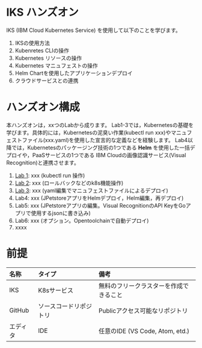 # IKS ハンズオン
IKS (IBM Cloud Kubernetes Service) を使用して以下のことを学びます。

1. IKSの使用方法
1. Kubenretes CLIの操作
1. Kubernetes リソースの操作
1. Kubernetes マニュフェストの操作
1. Helm Chartを使用したアプリケーションデプロイ
1. クラウドサービスとの連携

# ハンズオン構成 
本ハンズオンは，xxつのLabから成ります。
Lab1-3では，Kubernetesの基礎を学びます。具体的には，Kubernetesの泥臭い作業(kubectl run xxx)やマニュフェストファイル(xxx.yaml)を使用した宣言的な定義などを経験します。
Lab4以降では，Kubernetesのパッケージング技術の1つである **Helm** を使用した一括デプロイや，PaaSサービスの1つである IBM Cloudの画像認識サービス(Visual Recognition)と連携させます。

1. [Lab 1](Lab1): xxx (kubectl run 操作)
1. [Lab 2](Lab2): xxx (ロールバックなどのk8s機能操作)
1. [Lab 3](Lab3): xxx (yaml編集でマニュフェストファイルによるデプロイ)
1. Lab4: xxx (JPetstoreアプリをHelmデプロイ，Helm編集，再デプロイ)
1. Lab5: xxx (JPetstoreアプリの編集。Visual RecognitionのAPI KeyをGoアプリで使用するjsonに書き込み)
1. Lab6: xxx (オプション。Opentoolchainで自動デプロイ)
1. xxxx


# 前提

|名称|タイプ|備考|
|:--|:--|:--|
|IKS|K8sサービス|無料のフリークラスターを作成できること|
|GitHub|ソースコードリポジトリ|Publicアクセス可能なリポジトリ|
|エディタ|IDE|任意のIDE (VS Code, Atom, etd.)|
